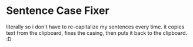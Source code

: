# Sentence Case Fixer

literally so i don't have to re-capitalize my sentences every time. it copies text from the clipboard, fixes the casing, then puts it back to the clipboard. :D

